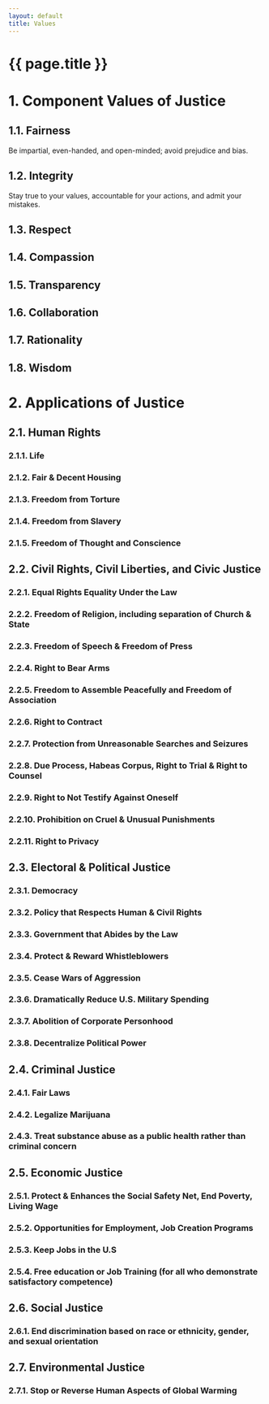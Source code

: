 ```yaml
---
layout: default
title: Values
---
```

{{ page.title }}
================
# 1. Component Values of Justice

## 1.1. Fairness

Be impartial, even-handed, and open-minded; avoid prejudice and bias.


## 1.2. Integrity

Stay true to your values, accountable for your actions, and admit your mistakes.



## 1.3. Respect




## 1.4. Compassion




## 1.5. Transparency




## 1.6. Collaboration




## 1.7. Rationality




## 1.8. Wisdom




# 2. Applications of Justice

## 2.1. Human Rights

### 2.1.1. Life




### 2.1.2. Fair & Decent Housing




### 2.1.3. Freedom from Torture




### 2.1.4. Freedom from Slavery




### 2.1.5. Freedom of Thought and Conscience




## 2.2. Civil Rights, Civil Liberties, and Civic Justice

### 2.2.1. Equal Rights  Equality Under the Law




### 2.2.2. Freedom of Religion, including separation of Church & State




### 2.2.3. Freedom of Speech & Freedom of Press




### 2.2.4. Right to Bear Arms




### 2.2.5. Freedom to Assemble Peacefully and Freedom of Association




### 2.2.6. Right to Contract




### 2.2.7. Protection from Unreasonable Searches and Seizures




### 2.2.8. Due Process, Habeas Corpus, Right to Trial & Right to Counsel




### 2.2.9. Right to Not Testify Against Oneself




### 2.2.10. Prohibition on Cruel & Unusual Punishments




### 2.2.11. Right to Privacy




## 2.3. Electoral & Political Justice

### 2.3.1. Democracy




### 2.3.2. Policy that Respects Human & Civil Rights




### 2.3.3. Government that Abides by the Law




### 2.3.4. Protect & Reward Whistleblowers




### 2.3.5. Cease Wars of Aggression




### 2.3.6. Dramatically Reduce U.S. Military Spending




### 2.3.7. Abolition of Corporate Personhood




### 2.3.8. Decentralize Political Power




## 2.4. Criminal Justice

### 2.4.1. Fair Laws




### 2.4.2. Legalize Marijuana




### 2.4.3. Treat substance abuse as a public health rather than criminal concern




## 2.5. Economic Justice

### 2.5.1. Protect & Enhances the Social Safety Net, End Poverty, Living Wage




### 2.5.2. Opportunities for Employment, Job Creation Programs




### 2.5.3. Keep Jobs in the U.S




### 2.5.4. Free education or Job Training (for all who demonstrate satisfactory competence)




## 2.6. Social Justice

### 2.6.1. End discrimination based on race or ethnicity, gender, and sexual orientation




## 2.7. Environmental Justice

### 2.7.1. Stop or Reverse Human Aspects of Global Warming





